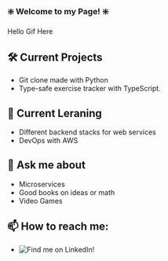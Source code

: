 ### ❇️ Welcome to my Page! ❇️

Hello Gif Here

## 🛠️ Current Projects
- Git clone made with Python
- Type-safe exercise tracker with TypeScript.
  
## 🌱 Current Leraning 
- Different backend stacks for web services
- DevOps with AWS
  
## 💬 Ask me about
- Microservices
- Good books on ideas or math
- Video Games

## 📫 How to reach me:
- ![Find me on LinkedIn!](https://www.linkedin.com/in/christophermilian/)
